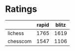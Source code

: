 # Ratings

|          | rapid | blitz |
|----------|-------|-------|
| lichess  | 1765 | 1619 |
| chesscom | 1547 | 1106 |
